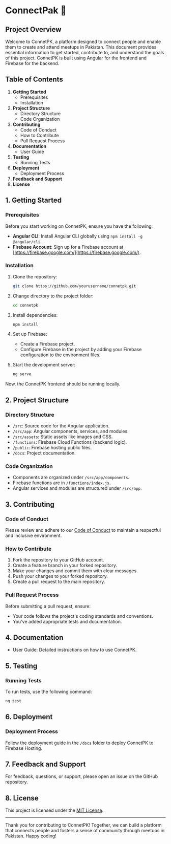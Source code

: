 # ConnectPak 🚀

## Project Overview

Welcome to ConnetPK, a platform designed to connect people and enable them to create and attend meetups in Pakistan. This document provides essential information to get started, contribute to, and understand the goals of this project. ConnetPK is built using Angular for the frontend and Firebase for the backend.

## Table of Contents

1. **Getting Started**
    - Prerequisites
    - Installation
2. **Project Structure**
    - Directory Structure
    - Code Organization
3. **Contributing**
    - Code of Conduct
    - How to Contribute
    - Pull Request Process
4. **Documentation**
    - User Guide
5. **Testing**
    - Running Tests
6. **Deployment**
    - Deployment Process
7. **Feedback and Support**
8. **License**

## 1. Getting Started

### Prerequisites

Before you start working on ConnetPK, ensure you have the following:

- **Angular CLI**: Install Angular CLI globally using `npm install -g @angular/cli`.
- **Firebase Account**: Sign up for a Firebase account at [https://firebase.google.com/](https://firebase.google.com/).

### Installation

1. Clone the repository:

   ```bash
   git clone https://github.com/yourusername/connetpk.git
   ```

2. Change directory to the project folder:

   ```bash
   cd connetpk
   ```

3. Install dependencies:

   ```bash
   npm install
   ```

4. Set up Firebase:
   - Create a Firebase project.
   - Configure Firebase in the project by adding your Firebase configuration to the environment files.

5. Start the development server:

   ```bash
   ng serve
   ```

Now, the ConnetPK frontend should be running locally.

## 2. Project Structure

### Directory Structure

- `/src`: Source code for the Angular application.
- `/src/app`: Angular components, services, and modules.
- `/src/assets`: Static assets like images and CSS.
- `/functions`: Firebase Cloud Functions (backend logic).
- `/public`: Firebase hosting public files.
- `/docs`: Project documentation.

### Code Organization

- Components are organized under `/src/app/components`.
- Firebase functions are in `/functions/index.js`.
- Angular services and modules are structured under `/src/app`.

## 3. Contributing

### Code of Conduct

Please review and adhere to our [Code of Conduct](CODE_OF_CONDUCT.md) to maintain a respectful and inclusive environment.

### How to Contribute

1. Fork the repository to your GitHub account.
2. Create a feature branch in your forked repository.
3. Make your changes and commit them with clear messages.
4. Push your changes to your forked repository.
5. Create a pull request to the main repository.

### Pull Request Process

Before submitting a pull request, ensure:

- Your code follows the project's coding standards and conventions.
- You've added appropriate tests and documentation.

## 4. Documentation

- User Guide: Detailed instructions on how to use ConnetPK.

## 5. Testing

### Running Tests

To run tests, use the following command:

```bash
ng test
```

## 6. Deployment

### Deployment Process

Follow the deployment guide in the `/docs` folder to deploy ConnetPK to Firebase Hosting.

## 7. Feedback and Support

For feedback, questions, or support, please open an issue on the GitHub repository.

## 8. License

This project is licensed under the [MIT License](LICENSE.md).

---

Thank you for contributing to ConnetPK! Together, we can build a platform that connects people and fosters a sense of community through meetups in Pakistan. Happy coding!